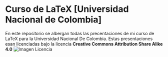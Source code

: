 # Curso de LaTeX [Universidad Nacional de Colombia]

En este repositorio se albergan todas las precentaciones de mi curso de LaTeX para la Universidad Nacional De Colombia. Estas presentaciones esan licenciadas bajo la licencia **Creative Commons Attribution Share Alike 4.0** ![Imagen Licencia](https://mirrors.creativecommons.org/presskit/buttons/80x15/svg/by-sa.svg)
